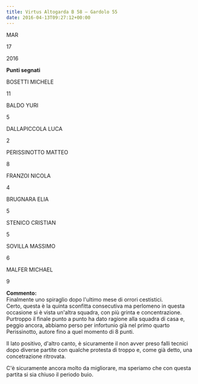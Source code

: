 ```yaml
---
title: Virtus Altogarda B 58 – Gardolo 55
date: 2016-04-13T09:27:12+00:00
---
```

MAR

17

2016

**Punti segnati**

BOSETTI MICHELE

11

BALDO YURI

5

DALLAPICCOLA LUCA

2

PERISSINOTTO MATTEO

8

FRANZOI NICOLA

4

BRUGNARA ELIA

5

STENICO CRISTIAN

5

SOVILLA MASSIMO

6

MALFER MICHAEL

9

**Commento:**  
Finalmente uno spiraglio dopo l'ultimo mese di orrori cestistici.  
Certo, questa è la quinta sconfitta consecutiva ma perlomeno in questa occasione si è vista un'altra squadra, con più grinta e concentrazione.  
Purtroppo il finale punto a punto ha dato ragione alla squadra di casa e, peggio ancora, abbiamo perso per infortunio già nel primo quarto Perissinotto, autore fino a quel momento di 8 punti.

Il lato positivo, d'altro canto, è sicuramente il non avver preso falli tecnici dopo diverse partite con qualche protesta di troppo e, come già detto, una concetrazione ritrovata.

C'è sicuramente ancora molto da migliorare, ma speriamo che con questa partita si sia chiuso il periodo buio.
